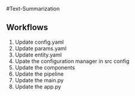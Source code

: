 #Text-Summarization

## Workflows

1. Update config.yaml
2. Update params.yaml
3. Update entity.yaml
4. Upate the configuration manager in src config
5. Update the components
6. Update the pipeline
7. Update the main.py
8. Update the app.py